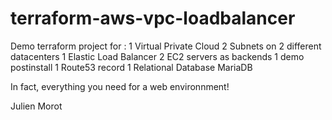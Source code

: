 # terraform-aws-vpc-loadbalancer
Demo terraform project for :
1 Virtual Private Cloud
2 Subnets on 2 different datacenters
1 Elastic Load Balancer
2 EC2 servers as backends
1 demo postinstall
1 Route53 record
1 Relational Database MariaDB

In fact, everything you need for a web environnment!

Julien Morot
